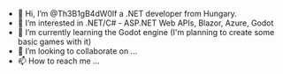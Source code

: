 - 👋 Hi, I’m @Th3B1gB4dW0lf a .NET developer from Hungary.
- 👀 I’m interested in .NET/C# - ASP.NET Web APIs, Blazor, Azure, Godot
- 🌱 I’m currently learning the Godot engine (I'm planning to create some basic games with it)
- 💞️ I’m looking to collaborate on ...
- 📫 How to reach me ...

<!---
Th3B1gB4dW0lf/Th3B1gB4dW0lf is a ✨ special ✨ repository because its `README.md` (this file) appears on your GitHub profile.
You can click the Preview link to take a look at your changes.
--->
